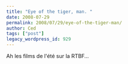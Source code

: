 ```yaml
---
title: "Eye of the tiger, man. "
date: 2008-07-29
permalink: 2008/07/29/eye-of-the-tiger-man/
author: Ced
tags: ["post"]
legacy_wordpress_id: 929
---
```


Ah les films de l'été sur la RTBF…

<object classid="clsid:d27cdb6e-ae6d-11cf-96b8-444553540000" width="525" height="420" codebase="http://download.macromedia.com/pub/shockwave/cabs/flash/swflash.cab#version=6,0,40,0"><param name="src" value="http://www.dailymotion.com/swf/x3m35q" /><embed type="application/x-shockwave-flash" width="525" height="420" src="http://www.dailymotion.com/swf/x3m35q"></embed></object>

<!-- excerpt -->

